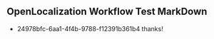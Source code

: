 ## OpenLocalization Workflow Test MarkDown
* 24978bfc-6aa1-4f4b-9788-f12391b361b4 thanks!

<!--HONumber=Aug16_HO1-->


